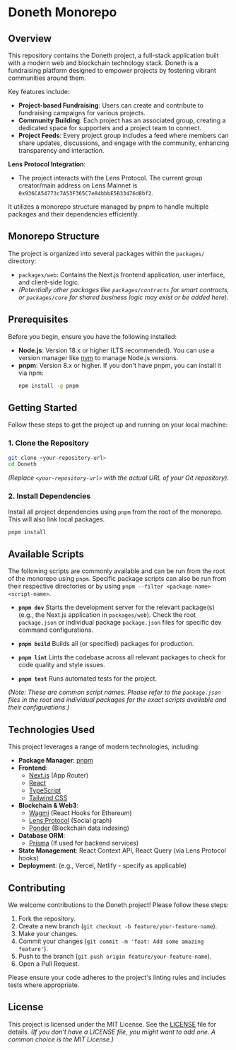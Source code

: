 # Doneth Monorepo

## Overview

This repository contains the Doneth project, a full-stack application built with a modern web and blockchain technology stack. Doneth is a fundraising platform designed to empower projects by fostering vibrant communities around them. 

Key features include:
-   **Project-based Fundraising**: Users can create and contribute to fundraising campaigns for various projects.
-   **Community Building**: Each project has an associated group, creating a dedicated space for supporters and a project team to connect.
-   **Project Feeds**: Every project group includes a feed where members can share updates, discussions, and engage with the community, enhancing transparency and interaction.

**Lens Protocol Integration**:
- The project interacts with the Lens Protocol. The current group creator/main address on Lens Mainnet is `0x936CA54773c7A53F365C7e84bbbE5B33476d8bf2`.

It utilizes a monorepo structure managed by pnpm to handle multiple packages and their dependencies efficiently.

## Monorepo Structure

The project is organized into several packages within the `packages/` directory:

-   `packages/web`: Contains the Next.js frontend application, user interface, and client-side logic.
-   _(Potentially other packages like `packages/contracts` for smart contracts, or `packages/core` for shared business logic may exist or be added here)._

## Prerequisites

Before you begin, ensure you have the following installed:

-   **Node.js**: Version 18.x or higher (LTS recommended). You can use a version manager like [nvm](https://github.com/nvm-sh/nvm) to manage Node.js versions.
-   **pnpm**: Version 8.x or higher. If you don't have pnpm, you can install it via npm:
    ```bash
    npm install -g pnpm
    ```

## Getting Started

Follow these steps to get the project up and running on your local machine:

### 1. Clone the Repository

```bash
git clone <your-repository-url>
cd Doneth
```
_(Replace `<your-repository-url>` with the actual URL of your Git repository)._

### 2. Install Dependencies

Install all project dependencies using `pnpm` from the root of the monorepo. This will also link local packages.

```bash
pnpm install
```

## Available Scripts

The following scripts are commonly available and can be run from the root of the monorepo using `pnpm`. Specific package scripts can also be run from their respective directories or by using `pnpm --filter <package-name> <script-name>`.

-   **`pnpm dev`**
    Starts the development server for the relevant package(s) (e.g., the Next.js application in `packages/web`). Check the root `package.json` or individual package `package.json` files for specific dev command configurations.

-   **`pnpm build`**
    Builds all (or specified) packages for production.

-   **`pnpm lint`**
    Lints the codebase across all relevant packages to check for code quality and style issues.

-   **`pnpm test`**
    Runs automated tests for the project.

_(Note: These are common script names. Please refer to the `package.json` files in the root and individual packages for the exact scripts available and their configurations.)_

## Technologies Used

This project leverages a range of modern technologies, including:

-   **Package Manager**: [pnpm](https://pnpm.io/)
-   **Frontend**:
    -   [Next.js](https://nextjs.org/) (App Router)
    -   [React](https://reactjs.org/)
    -   [TypeScript](https://www.typescriptlang.org/)
    -   [Tailwind CSS](https://tailwindcss.com/)
-   **Blockchain & Web3**:
    -   [Wagmi](https://wagmi.sh/) (React Hooks for Ethereum)
    -   [Lens Protocol](https://www.lens.xyz/) (Social graph)
    -   [Ponder](https://ponder.sh/) (Blockchain data indexing)
-   **Database ORM**:
    -   [Prisma](https://www.prisma.io/) (If used for backend services)
-   **State Management**: React Context API, React Query (via Lens Protocol hooks)
-   **Deployment**: (e.g., Vercel, Netlify - specify as applicable)

## Contributing

We welcome contributions to the Doneth project! Please follow these steps:
1. Fork the repository.
2. Create a new branch (`git checkout -b feature/your-feature-name`).
3. Make your changes.
4. Commit your changes (`git commit -m 'feat: Add some amazing feature'`).
5. Push to the branch (`git push origin feature/your-feature-name`).
6. Open a Pull Request.

Please ensure your code adheres to the project's linting rules and includes tests where appropriate.

## License

This project is licensed under the MIT License. See the [LICENSE](LICENSE) file for details.
_(If you don't have a LICENSE file, you might want to add one. A common choice is the MIT License.)_
